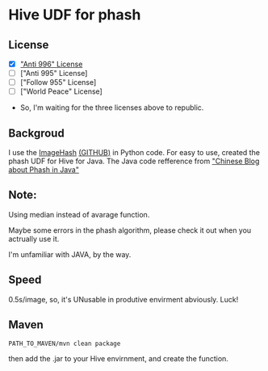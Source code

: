 # Hive UDF for phash


## License
- [x] ["Anti 996" License](https://github.com/996icu/996.ICU/blob/master/LICENSE)
- [ ] ["Anti 995" License]
- [ ] ["Follow 955" License]
- [ ] ["World Peace" License]

- So, I'm waiting for the three licenses above to republic.


## Backgroud
I use the [ImageHash](https://pypi.org/project/ImageHash/) [(GITHUB)](https://github.com/JohannesBuchner/imagehash) in Python code.
For easy to use, created the phash UDF for Hive for Java.
The Java code refference from ["Chinese Blog about Phash in Java"](https://blog.csdn.net/sunhuaqiang1/article/details/70232679)


## Note:
Using median instead of avarage function.

Maybe some errors in the phash algorithm, please check it out when you actrually use it.

I'm unfamiliar with JAVA, by the way.


## Speed

0.5s/image, so, it's UNusable in produtive envirment abviously.
Luck!


## Maven

```shell
PATH_TO_MAVEN/mvn clean package
```

then add the .jar to your Hive envirnment, and create the function.


